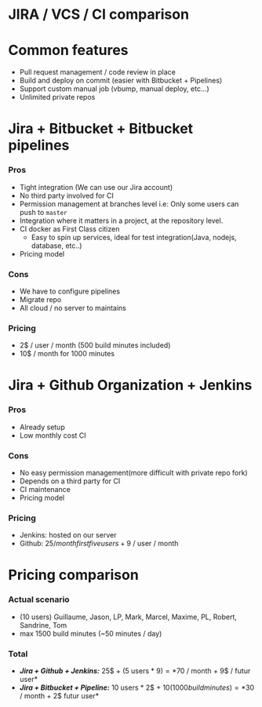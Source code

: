 # JIRA / VCS / CI comparison

# Common features
- Pull request management / code review in place
- Build and deploy on commit (easier with Bitbucket + Pipelines)
- Support custom manual job (vbump, manual deploy, etc...)
- Unlimited private repos

# Jira + Bitbucket + Bitbucket pipelines

### Pros
- Tight integration (We can use our Jira account)
- No third party involved for CI
- Permission management at branches level i.e: Only some users can push to `master`
- Integration where it matters in a project, at the repository level.
- CI docker as First Class citizen
    - Easy to spin up services, ideal for test integration(Java, nodejs, database, etc..)
- Pricing model
### Cons
- We have to configure pipelines
- Migrate repo
- All cloud / no server to maintains

### Pricing
- 2$ / user / month (500 build minutes included)
- 10$ / month for 1000 minutes

# Jira + Github Organization + Jenkins

### Pros
- Already setup
- Low monthly cost CI
### Cons
- No easy permission management(more difficult with private repo fork)
- Depends on a third party for CI
- CI maintenance
- Pricing model

### Pricing
- Jenkins: hosted on our server
- Github: 25$/month first five users + 9$ / user / month


# Pricing comparison

### Actual scenario
- (10 users) Guillaume, Jason, LP, Mark, Marcel, Maxime, PL, Robert, Sandrine, Tom
- max 1500 build minutes (~50 minutes / day)

### Total
- ***Jira + Github + Jenkins:*** 25$ + (5 users * 9$) = *70$ / month + 9$ / futur user*
- ***Jira + Bitbucket + Pipeline:*** 10 users * 2$ + 10$(1000 build minutes) = *30$ / month + 2$ futur user*